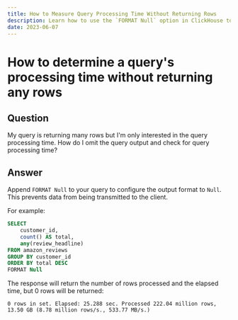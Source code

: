 ```yaml
---
title: How to Measure Query Processing Time Without Returning Rows
description: Learn how to use the `FORMAT Null` option in ClickHouse to measure query processing time without returning any rows to the client.
date: 2023-06-07
---
```


# How to determine a query's processing time without returning any rows

## Question

My query is returning many rows but I'm only interested in the query processing time. How do I omit the query output and check for query processing time?

<!-- truncate -->

## Answer

Append `FORMAT Null` to your query to configure the output format to `Null`. This prevents data from being transmitted to the client.

For example:

```sql
SELECT
    customer_id,
    count() AS total,
    any(review_headline)
FROM amazon_reviews
GROUP BY customer_id
ORDER BY total DESC
FORMAT Null
```

The response will return the number of rows processed and the elapsed time, but 0 rows will be returned:

```response
0 rows in set. Elapsed: 25.288 sec. Processed 222.04 million rows, 13.50 GB (8.78 million rows/s., 533.77 MB/s.)
```
